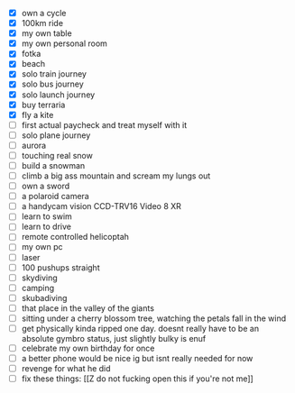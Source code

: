 - [x] own a cycle
- [x] 100km ride
- [x] my own table
- [x] my own personal room
- [x] fotka
- [x] beach 
- [x] solo train journey
- [x] solo bus journey
- [x] solo launch journey
- [x] buy terraria
- [x] fly a kite
- [ ] first actual paycheck and treat myself with it
- [ ] solo plane journey
- [ ] aurora
- [ ] touching real snow
- [ ] build a snowman
- [ ] climb a big ass mountain and scream my lungs out 
- [ ] own a sword
- [ ] a polaroid camera
- [ ] a handycam vision CCD-TRV16 Video 8 XR
- [ ] learn to swim 
- [ ] learn to drive
- [ ] remote controlled helicoptah
- [ ] my own pc
- [ ] laser
- [ ] 100 pushups straight
- [ ] skydiving
- [ ] camping
- [ ] skubadiving
- [ ] that place in the valley of the giants
- [ ] sitting under a cherry blossom tree, watching the petals fall in the wind
- [ ] get physically kinda ripped one day. doesnt really have to be an absolute gymbro status, just slightly bulky is enuf
- [ ] celebrate my own birthday for once
- [ ] a better phone would be nice ig but isnt really needed for now
- [ ] revenge for what he did
- [ ] fix these things: [[Z do not fucking open this if you're not me]] 